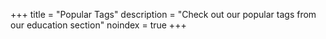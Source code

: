 +++
title = "Popular Tags"
description = "Check out our popular tags from our education section"
noindex = true
+++

